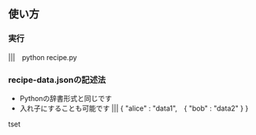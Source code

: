 ## 使い方
### 実行
|||　python recipe.py

### recipe-data.jsonの記述法
+ Pythonの辞書形式と同じです
+ 入れ子にすることも可能です
||| { "alice" : "data1",　{ "bob" : "data2" } }

tset
